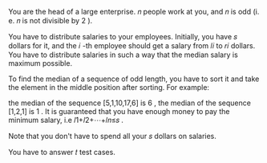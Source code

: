 You are the head of a large enterprise. 𝑛
 people work at you, and 𝑛
 is odd (i. e. 𝑛
 is not divisible by 2
).

You have to distribute salaries to your employees. Initially, you have 𝑠
 dollars for it, and the 𝑖
-th employee should get a salary from 𝑙𝑖
 to 𝑟𝑖
 dollars. You have to distribute salaries in such a way that the median salary is maximum possible.

To find the median of a sequence of odd length, you have to sort it and take the element in the middle position after sorting. For example:

the median of the sequence [5,1,10,17,6]
 is 6
,
the median of the sequence [1,2,1]
 is 1
.
It is guaranteed that you have enough money to pay the minimum salary, i.e 𝑙1+𝑙2+⋯+𝑙𝑛≤𝑠
.

Note that you don't have to spend all your 𝑠
 dollars on salaries.

You have to answer 𝑡
 test cases.